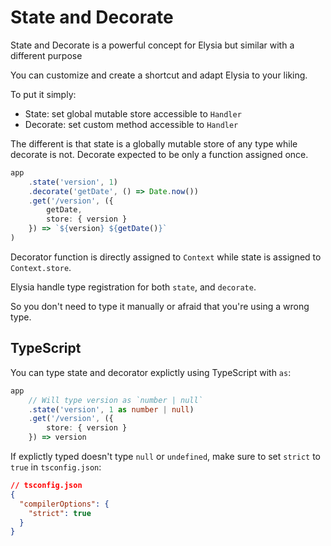 # State and Decorate
State and Decorate is a powerful concept for Elysia but similar with a different purpose

You can customize and create a shortcut and adapt Elysia to your liking.

To put it simply:
- State: set global mutable store accessible to `Handler`
- Decorate: set custom method accessible to `Handler`

The different is that state is a globally mutable store of any type while decorate is not. 
Decorate expected to be only a function assigned once.

```typescript
app
    .state('version', 1)
    .decorate('getDate', () => Date.now())
    .get('/version', ({ 
        getDate, 
        store: { version } 
    }) => `${version} ${getDate()}`
)
```

Decorator function is directly assigned to `Context` while state is assigned to `Context.store`.

Elysia handle type registration for both `state`, and `decorate`.

So you don't need to type it manually or afraid that you're using a wrong type.

## TypeScript
You can type state and decorator explictly using TypeScript with `as`:
```typescript
app
    // Will type version as `number | null`
    .state('version', 1 as number | null)
    .get('/version', ({ 
        store: { version } 
    }) => version
```

If explictly typed doesn't type `null` or `undefined`, make sure to set `strict` to `true` in `tsconfig.json`:
```json
// tsconfig.json
{
  "compilerOptions": {
    "strict": true
  }
}
```
